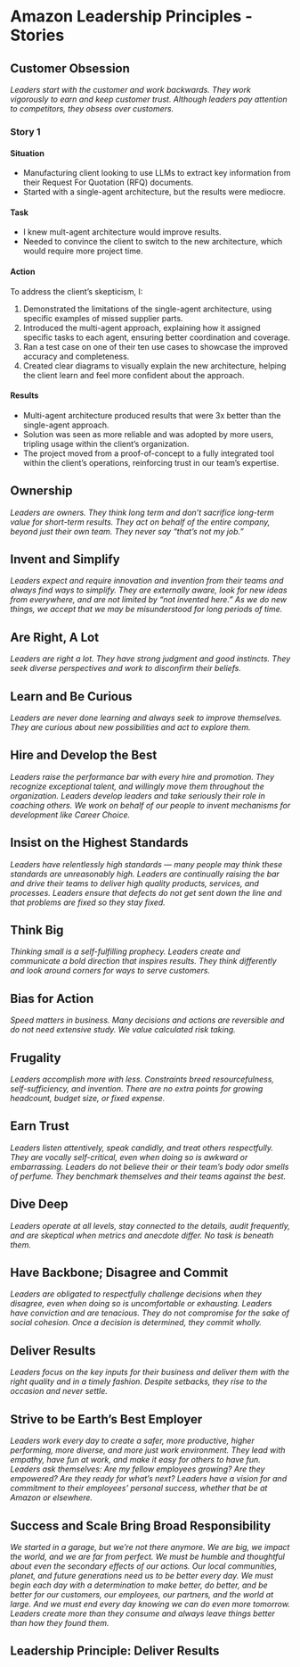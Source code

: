 # Amazon Leadership Principles - Stories

## Customer Obsession

_Leaders start with the customer and work backwards. They work vigorously to earn and keep customer trust. Although leaders pay attention to competitors, they obsess over customers._

### Story 1

#### Situation

- Manufacturing client looking to use LLMs to extract key information from their Request For Quotation (RFQ) documents.
- Started with a single-agent architecture, but the results were mediocre.

#### Task

- I knew mult-agent architecture would improve results.
- Needed to convince the client to switch to the new architecture, which would require more project time.

#### Action

To address the client’s skepticism, I:

1. Demonstrated the limitations of the single-agent architecture, using specific examples of missed supplier parts.
2. Introduced the multi-agent approach, explaining how it assigned specific tasks to each agent, ensuring better coordination and coverage.
3. Ran a test case on one of their ten use cases to showcase the improved accuracy and completeness.
4. Created clear diagrams to visually explain the new architecture, helping the client learn and feel more confident about the approach.

#### Results

- Multi-agent architecture produced results that were 3x better than the single-agent approach.
- Solution was seen as more reliable and was adopted by more users, tripling usage within the client’s organization.
- The project moved from a proof-of-concept to a fully integrated tool within the client’s operations, reinforcing trust in our team’s expertise.

## Ownership

_Leaders are owners. They think long term and don’t sacrifice long-term value for short-term results. They act on behalf of the entire company, beyond just their own team. They never say “that’s not my job.”_

## Invent and Simplify

_Leaders expect and require innovation and invention from their teams and always find ways to simplify. They are externally aware, look for new ideas from everywhere, and are not limited by “not invented here.” As we do new things, we accept that we may be misunderstood for long periods of time._

## Are Right, A Lot

_Leaders are right a lot. They have strong judgment and good instincts. They seek diverse perspectives and work to disconfirm their beliefs._

## Learn and Be Curious

_Leaders are never done learning and always seek to improve themselves. They are curious about new possibilities and act to explore them._

## Hire and Develop the Best

_Leaders raise the performance bar with every hire and promotion. They recognize exceptional talent, and willingly move them throughout the organization. Leaders develop leaders and take seriously their role in coaching others. We work on behalf of our people to invent mechanisms for development like Career Choice._

## Insist on the Highest Standards

_Leaders have relentlessly high standards — many people may think these standards are unreasonably high. Leaders are continually raising the bar and drive their teams to deliver high quality products, services, and processes. Leaders ensure that defects do not get sent down the line and that problems are fixed so they stay fixed._

## Think Big

_Thinking small is a self-fulfilling prophecy. Leaders create and communicate a bold direction that inspires results. They think differently and look around corners for ways to serve customers._

## Bias for Action

_Speed matters in business. Many decisions and actions are reversible and do not need extensive study. We value calculated risk taking._

## Frugality

_Leaders accomplish more with less. Constraints breed resourcefulness, self-sufficiency, and invention. There are no extra points for growing headcount, budget size, or fixed expense._

## Earn Trust

_Leaders listen attentively, speak candidly, and treat others respectfully. They are vocally self-critical, even when doing so is awkward or embarrassing. Leaders do not believe their or their team’s body odor smells of perfume. They benchmark themselves and their teams against the best._

## Dive Deep

_Leaders operate at all levels, stay connected to the details, audit frequently, and are skeptical when metrics and anecdote differ. No task is beneath them._

## Have Backbone; Disagree and Commit

_Leaders are obligated to respectfully challenge decisions when they disagree, even when doing so is uncomfortable or exhausting. Leaders have conviction and are tenacious. They do not compromise for the sake of social cohesion. Once a decision is determined, they commit wholly._

## Deliver Results

_Leaders focus on the key inputs for their business and deliver them with the right quality and in a timely fashion. Despite setbacks, they rise to the occasion and never settle._

## Strive to be Earth’s Best Employer

_Leaders work every day to create a safer, more productive, higher performing, more diverse, and more just work environment. They lead with empathy, have fun at work, and make it easy for others to have fun. Leaders ask themselves: Are my fellow employees growing? Are they empowered? Are they ready for what’s next? Leaders have a vision for and commitment to their employees’ personal success, whether that be at Amazon or elsewhere._

## Success and Scale Bring Broad Responsibility

_We started in a garage, but we’re not there anymore. We are big, we impact the world, and we are far from perfect. We must be humble and thoughtful about even the secondary effects of our actions. Our local communities, planet, and future generations need us to be better every day. We must begin each day with a determination to make better, do better, and be better for our customers, our employees, our partners, and the world at large. And we must end every day knowing we can do even more tomorrow. Leaders create more than they consume and always leave things better than how they found them._

## Leadership Principle: Deliver Results
